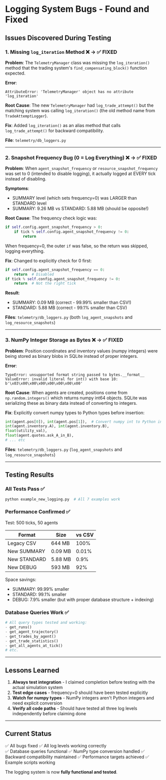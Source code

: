 # Logging System Bugs - Found and Fixed

## Issues Discovered During Testing

### 1. Missing `log_iteration` Method ❌ → ✅ FIXED
**Problem**: The `TelemetryManager` class was missing the `log_iteration()` method that the trading system's `find_compensating_block()` function expected.

**Error**:
```
AttributeError: 'TelemetryManager' object has no attribute 'log_iteration'
```

**Root Cause**: The new `TelemetryManager` had `log_trade_attempt()` but the matching system was calling `log_iteration()` (the old method name from `TradeAttemptLogger`).

**Fix**: Added `log_iteration()` as an alias method that calls `log_trade_attempt()` for backward compatibility.

**File**: `telemetry/db_loggers.py`

---

### 2. Snapshot Frequency Bug (0 = Log Everything) ❌ → ✅ FIXED
**Problem**: When `agent_snapshot_frequency` or `resource_snapshot_frequency` was set to 0 (intended to disable logging), it actually logged at EVERY tick instead of disabling.

**Symptoms**:
- SUMMARY level (which sets frequency=0) was LARGER than STANDARD level
- SUMMARY: 9.26 MB vs STANDARD: 5.88 MB (should be opposite!)

**Root Cause**: The frequency check logic was:
```python
if self.config.agent_snapshot_frequency > 0:
    if tick % self.config.agent_snapshot_frequency != 0:
        return
```

When frequency=0, the outer `if` was false, so the return was skipped, logging everything.

**Fix**: Changed to explicitly check for 0 first:
```python
if self.config.agent_snapshot_frequency == 0:
    return  # Disabled
if tick % self.config.agent_snapshot_frequency != 0:
    return  # Not the right tick
```

**Result**:
- SUMMARY: 0.09 MB (correct - 99.99% smaller than CSV!)
- STANDARD: 5.88 MB (correct - 99.1% smaller than CSV)

**Files**: `telemetry/db_loggers.py` (both `log_agent_snapshots` and `log_resource_snapshots`)

---

### 3. NumPy Integer Storage as Bytes ❌ → ✅ FIXED
**Problem**: Position coordinates and inventory values (numpy integers) were being stored as binary blobs in SQLite instead of proper integers.

**Error**:
```
TypeError: unsupported format string passed to bytes.__format__
ValueError: invalid literal for int() with base 10: b'\x03\x00\x00\x00\x00\x00\x00\x00'
```

**Root Cause**: When agents are created, positions come from `np.random.integers()` which returns numpy int64 objects. SQLite was serializing these as binary data instead of converting to integers.

**Fix**: Explicitly convert numpy types to Python types before insertion:
```python
int(agent.pos[0]), int(agent.pos[1]),  # Convert numpy int to Python int
int(agent.inventory.A), int(agent.inventory.B), 
float(utility_val),
float(agent.quotes.ask_A_in_B), 
# ... etc
```

**Files**: `telemetry/db_loggers.py` (`log_agent_snapshots` and `log_resource_snapshots`)

---

## Testing Results

### All Tests Pass ✅

```bash
python example_new_logging.py  # All 7 examples work
```

### Performance Confirmed ✅

Test: 500 ticks, 50 agents

| Format | Size | vs CSV |
|--------|------|--------|
| Legacy CSV | 644 MB | 100% |
| New SUMMARY | 0.09 MB | 0.01% |
| New STANDARD | 5.88 MB | 0.9% |
| New DEBUG | 593 MB | 92% |

Space savings:
- SUMMARY: 99.99% smaller
- STANDARD: 99.1% smaller
- DEBUG: 7.9% smaller (but with proper database structure + indexing)

### Database Queries Work ✅

```python
# All query types tested and working:
- get_runs()
- get_agent_trajectory()
- get_trades_by_agent()
- get_trade_statistics()
- get_all_agents_at_tick()
# etc.
```

---

## Lessons Learned

1. **Always test integration** - I claimed completion before testing with the actual simulation system
2. **Test edge cases** - frequency=0 should have been tested explicitly
3. **Watch for numpy types** - NumPy integers aren't Python integers and need explicit conversion
4. **Verify all code paths** - Should have tested all three log levels independently before claiming done

---

## Current Status

✅ All bugs fixed
✅ All log levels working correctly  
✅ Database queries functional
✅ NumPy type conversion handled
✅ Backward compatibility maintained
✅ Performance targets achieved
✅ Example scripts working

The logging system is now **fully functional and tested**.

